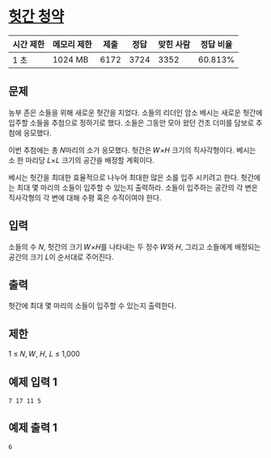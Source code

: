 # [헛간 청약](https://www.acmicpc.net/problem/19698)

| 시간 제한 | 메모리 제한 | 제출 | 정답 | 맞힌 사람 | 정답 비율 |
| --- | --- | --- | --- | --- | --- |
| 1 초 | 1024 MB | 6172 | 3724 | 3352 | 60.813% |

## 문제

농부 존은 소들을 위해 새로운 헛간을 지었다. 소들의 리더인 암소 베시는 새로운 헛간에 입주할 소들을 추첨으로 정하기로 했다. 소들은 그동안 모아 왔던 건초 더미를 담보로 추첨에 응모했다.

이번 추첨에는 총 𝑁마리의 소가 응모했다. 헛간은 𝑊×𝐻 크기의 직사각형이다. 베시는 소 한 마리당 𝐿×𝐿 크기의 공간을 배정할 계획이다.

베시는 헛간을 최대한 효율적으로 나누어 최대한 많은 소를 입주 시키려고 한다. 헛간에는 최대 몇 마리의 소들이 입주할 수 있는지 출력하라. 소들이 입주하는 공간의 각 변은 직사각형의 각 변에 대해 수평 혹은 수직이여야 한다.

## 입력

소들의 수 𝑁, 헛간의 크기 𝑊×𝐻를 나타내는 두 정수 𝑊와 𝐻, 그리고 소들에게 배정되는 공간의 크기 𝐿이 순서대로 주어진다.

## 출력

헛간에 최대 몇 마리의 소들이 입주할 수 있는지 출력한다.

## 제한

1 ≤ 𝑁, 𝑊, 𝐻, 𝐿 ≤ 1,000

## 예제 입력 1

```
7 17 11 5

```

## 예제 출력 1

```
6
```
